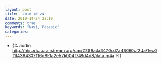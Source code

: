 ```yaml
---
layout: post
title: "2010-10-24"
date: 2010-10-24 22:19
comments: true
keywords: "Navi, Passaic" 
categories: 
---
```


 * {% audio http://historic.torahstream.org/cas/2299ada3476dd7a48660cf2da7fec6f114364337116d851a2e57b004f748d4d8/data.m4a %}

